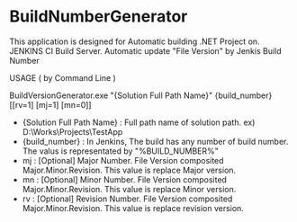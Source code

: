 # BuildNumberGenerator
This application is designed for Automatic building .NET Project on. JENKINS CI Build Server.
Automatic update "File Version" by Jenkis Build Number


USAGE ( by Command Line )

BuildVersionGenerator.exe "{Solution Full Path Name}" {build_number} [[rv=1] [mj=1] [mn=0]]

- {Solution Full Path Name} : Full path name of solution path. ex) D:\Works\Projects\TestApp
- {build_number} : In Jenkins, The build has any number of build number. The valus is representated by "%BUILD_NUMBER%"
- mj : [Optional] Major Number. File Version composited Major.Minor.Revision. This value is replace Major version.
- mn : [Optional] Minor Number. File Version composited Major.Minor.Revision. This value is replace Minor version.
- rv : [Optional] Revision Number. File Version composited Major.Minor.Revision. This value is replace revision version.

